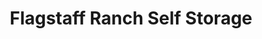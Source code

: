 ---
title: "Flagstaff Ranch Self Storage"
url: /flagstaff/flagstaff-ranch-self-storage/
shop: Mieten
---